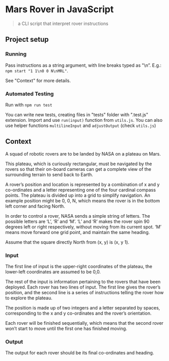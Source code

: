 # Mars Rover in JavaScript

> a CLI script that interpret rover instructions

## Project setup

### Running

Pass instructions as a string argument, with line breaks typed as "\n”. E.g.: `npm start "1 1\n0 0 N\nMRL"`.

See "Context" for more details.

### Automated Testing

Run with `npm run test`

You can write new tests, creating files in "tests" folder with ".test.js" extension. Import and use `run(input)` function from `utils.js`. You can also use helper functions `multilineInput` and `adjustOutput` (check `utils.js`)

## Context

A squad of robotic rovers are to be landed by NASA on a plateau on Mars.

This plateau, which is curiously rectangular, must be navigated by the rovers so that their on-board cameras can get a complete view of the surrounding terrain to send back to Earth.

A rover’s position and location is represented by a combination of x and y co-ordinates and a letter representing one of the four cardinal compass points. The plateau is divided up into a grid to simplify navigation. An example position might be 0, 0, N, which means the rover is in the bottom left corner and facing North.

In order to control a rover, NASA sends a simple string of letters. The possible letters are ‘L’, ‘R’ and ‘M’. ‘L’ and ‘R’ makes the rover spin 90 degrees left or right respectively, without moving from its current spot. ‘M’ means move forward one grid point, and maintain the same heading.

Assume that the square directly North from (x, y) is (x, y 1).

### Input

The first line of input is the upper-right coordinates of the plateau, the lower-left coordinates are assumed to be 0,0.

The rest of the input is information pertaining to the rovers that have been deployed. Each rover has two lines of input. The first line gives the rover’s position, and the second line is a series of instructions telling the rover how to explore the plateau.

The position is made up of two integers and a letter separated by spaces, corresponding to the x and y co-ordinates and the rover’s orientation.

Each rover will be finished sequentially, which means that the second rover won’t start to move until the first one has finished moving.

### Output

The output for each rover should be its final co-ordinates and heading.
